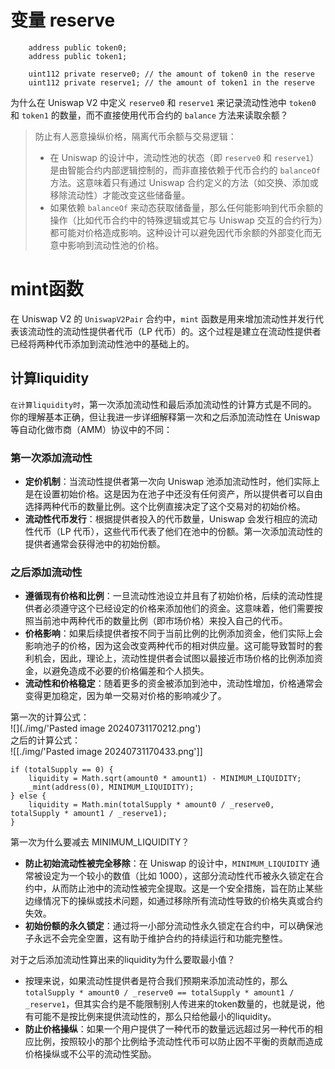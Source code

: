# 变量 reserve
```solidity
    address public token0;
    address public token1;

    uint112 private reserve0; // the amount of token0 in the reserve
    uint112 private reserve1; // the amount of token1 in the reserve
```

为什么在 Uniswap V2 中定义 `reserve0` 和 `reserve1` 来记录流动性池中 `token0` 和 `token1` 的数量，而不直接使用代币合约的 `balance` 方法来读取余额？
> 防止有人恶意操纵价格，隔离代币余额与交易逻辑：
> - 在 Uniswap 的设计中，流动性池的状态（即 `reserve0` 和 `reserve1`）是由智能合约内部逻辑控制的，而非直接依赖于代币合约的 `balanceOf` 方法。这意味着只有通过 Uniswap 合约定义的方法（如交换、添加或移除流动性）才能改变这些储备量。
> - 如果依赖 `balanceOf` 来动态获取储备量，那么任何能影响到代币余额的操作（比如代币合约中的特殊逻辑或其它与 Uniswap 交互的合约行为）都可能对价格造成影响。这种设计可以避免因代币余额的外部变化而无意中影响到流动性池的价格。


# mint函数
在 Uniswap V2 的 `UniswapV2Pair` 合约中，`mint` 函数是用来增加流动性并发行代表该流动性的流动性提供者代币（LP 代币）的。这个过程是建立在流动性提供者已经将两种代币添加到流动性池中的基础上的。

## 计算liquidity
`在计算liquidity时`，第一次添加流动性和最后添加流动性的计算方式是不同的。
你的理解基本正确，但让我进一步详细解释第一次和之后添加流动性在 Uniswap 等自动化做市商（AMM）协议中的不同：
### 第一次添加流动性
- **定价机制**：当流动性提供者第一次向 Uniswap 池添加流动性时，他们实际上是在设置初始价格。这是因为在池子中还没有任何资产，所以提供者可以自由选择两种代币的数量比例。这个比例直接决定了这个交易对的初始价格。
- **流动性代币发行**：根据提供者投入的代币数量，Uniswap 会发行相应的流动性代币（LP 代币），这些代币代表了他们在池中的份额。第一次添加流动性的提供者通常会获得池中的初始份额。
### 之后添加流动性
- **遵循现有价格和比例**：一旦流动性池设立并且有了初始价格，后续的流动性提供者必须遵守这个已经设定的价格来添加他们的资金。这意味着，他们需要按照当前池中两种代币的数量比例（即市场价格）来投入自己的代币。
- **价格影响**：如果后续提供者按不同于当前比例的比例添加资金，他们实际上会影响池子的价格，因为这会改变两种代币的相对供应量。这可能导致暂时的套利机会，因此，理论上，流动性提供者会试图以最接近市场价格的比例添加资金，以避免造成不必要的价格偏差和个人损失。
- **流动性和价格稳定**：随着更多的资金被添加到池中，流动性增加，价格通常会变得更加稳定，因为单一交易对价格的影响减少了。

第一次的计算公式：  
![](./img/'Pasted image 20240731170212.png')  
之后的计算公式：  
![[./img/'Pasted image 20240731170433.png']]  

```solidity
if (totalSupply == 0) {
	liquidity = Math.sqrt(amount0 * amount1) - MINIMUM_LIQUIDITY;
	_mint(address(0), MINIMUM_LIQUIDITY);
} else {
	liquidity = Math.min(totalSupply * amount0 / _reserve0, totalSupply * amount1 / _reserve1);
}
```
第一次为什么要减去 MINIMUM_LIQUIDITY？
- **防止初始流动性被完全移除**：在 Uniswap 的设计中，`MINIMUM_LIQUIDITY` 通常被设定为一个较小的数值（比如 1000），这部分流动性代币被永久锁定在合约中，从而防止池中的流动性被完全提取。这是一个安全措施，旨在防止某些边缘情况下的操纵或技术问题，如通过移除所有流动性导致的价格失真或合约失效。
- **初始份额的永久锁定**：通过将一小部分流动性永久锁定在合约中，可以确保池子永远不会完全空置，这有助于维护合约的持续运行和功能完整性。

对于之后添加流动性算出来的liquidity为什么要取最小值？
- 按理来说，如果流动性提供者是符合我们预期来添加流动性的，那么`totalSupply * amount0 / _reserve0 == totalSupply * amount1 / _reserve1`，但其实合约是不能限制别人传进来的token数量的，也就是说，他有可能不是按比例来提供流动性的，那么只给他最小的liquidity。
- **防止价格操纵**：如果一个用户提供了一种代币的数量远远超过另一种代币的相应比例，按照较小的那个比例给予流动性代币可以防止因不平衡的贡献而造成价格操纵或不公平的流动性奖励。


















